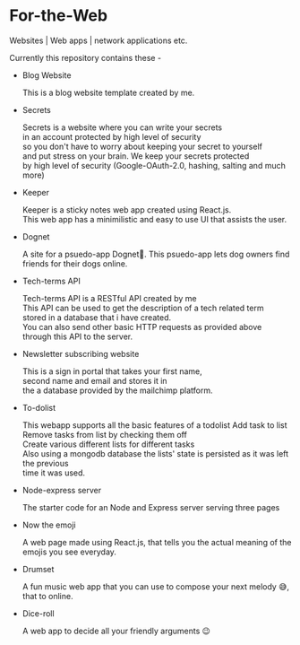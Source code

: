 # For-the-Web
Websites | Web apps | network applications etc.

Currently this repository contains these -
<ul>
  <li>
    <dt>Blog Website</dt>
    <dl>This is a blog website template created by me.</dl>
  </li>  
  <li>
    <dt>Secrets</dt>
    <dl>Secrets is a website where you can write your secrets<br>
    in an account protected by high level of security<br>
    so you don't have to worry about keeping your secret to yourself<br>
    and put stress on your brain. We keep your secrets protected<br>
by high level of security (Google-OAuth-2.0, hashing, salting and much more)
    </dl>
  </li>
  <li>
    <dt>Keeper</dt>
    <dl>
    Keeper is a sticky notes web app created using React.js.<br>
This web app has a minimilistic and easy to use UI that assists the user.
    </dl>
  </li>
  <li>
    <dt>Dognet</dt>
    <dl>
      A site for a psuedo-app Dognet🐶.
This psuedo-app lets dog owners find friends for their dogs online. 
    </dl>
  </li>
  <li>
    <dt>Tech-terms API</dt>
    <dl>
      Tech-terms API is a RESTful API created by me<br>
      This API can be used to get the description of a tech related term<br>
stored in a database that i have created.<br>
You can also send other basic HTTP requests as provided above through this API to the server.
    </dl>
  </li>
  <li>
    <dt>Newsletter subscribing website</dt>
    <dl>
      This is a sign in portal that takes your first name,<br>
second name and email and stores it in<br>
the a database provided by the mailchimp platform.
    </dl>
  </li>
  <li>
    <dt>To-dolist</dt>
    <dl>
      This webapp supports all the basic features of a todolist
    Add task to list<br>
    Remove tasks from list by checking them off<br>
    Create various different lists for different tasks<br>
Also using a mongodb database the lists' state is persisted as it was left the previous<br>
time it was used.
    </dl>
  </li>
  <li>
    <dt>Node-express server</dt>
    <dl>
      The starter code for an Node and Express server serving three pages
    </dl>
  </li>
  <li>
    <dt>Now the emoji</dt>
    <dl>
      A web page made using React.js, that tells you the actual meaning of the emojis you see everyday.
    </dl>
  </li>
  <li>
    <dt>Drumset</dt>
    <dl>A fun music web app that you can use to compose your next melody 😅, that to online.</dl>
  </li>
  <li>
    <dt>Dice-roll</dt>
    <dl>
    A web app to decide all your friendly arguments 😉 
    </dl>
  </li>
</ul>
